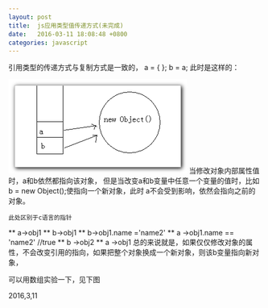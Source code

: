 ```yaml
---
layout: post
title:  js应用类型值传递方式(未完成)
date:   2016-03-11 18:08:48 +0800
categories: javascript
---  
```

引用类型的传递方式与复制方式是一致的，
    a = {  };  b = a;   此时是这样的：
    
![](/post_img/clipboard.png)
    当修改对象内部属性值时，a和b依然都指向该对象，
    但是当改变a和b变量中任意一个变量的值时，比如b = new Object();使指向一个新对象，此时
    a不会受到影响，依然会指向之前的对象。

    此处区别于c语言的指针
 ** a->obj1
 ** b->obj1
 ** b->obj1.name ='name2'
 ** a ->obj1.name == 'name2' //true
 ** b ->obj2
 ** a ->obj1
总的来说就是，如果仅仅修改对象的属性，不会改变引用的指向，如果把整个对象换成一个新对象，则该b变量指向新对象，

可以用数组实验一下，见下图

2016,3,11

